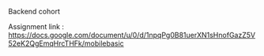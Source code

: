 
Backend cohort

Assignment link : https://docs.google.com/document/u/0/d/1npqPg0B81uerXN1sHnofGazZ5V52eK2QgEmqHrcTHFk/mobilebasic
